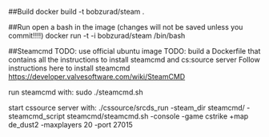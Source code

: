 ##Build
docker build -t bobzurad/steam .

##Run
open a bash in the image (changes will not be saved unless you commit!!!!)
docker run -t -i bobzurad/steam /bin/bash

##Steamcmd
TODO: use official ubuntu image
TODO: build a Dockerfile that contains all the instructions to install steamcmd and cs:source server
Follow instructions here to install steamcmd
https://developer.valvesoftware.com/wiki/SteamCMD

run steamcmd with:
sudo ./steamcmd.sh

start cssource server with:
./cssource/srcds_run -steam_dir steamcmd/ -steamcmd_script steamcmd/steamcmd.sh -console -game cstrike +map de_dust2 -maxplayers 20 -port 27015
